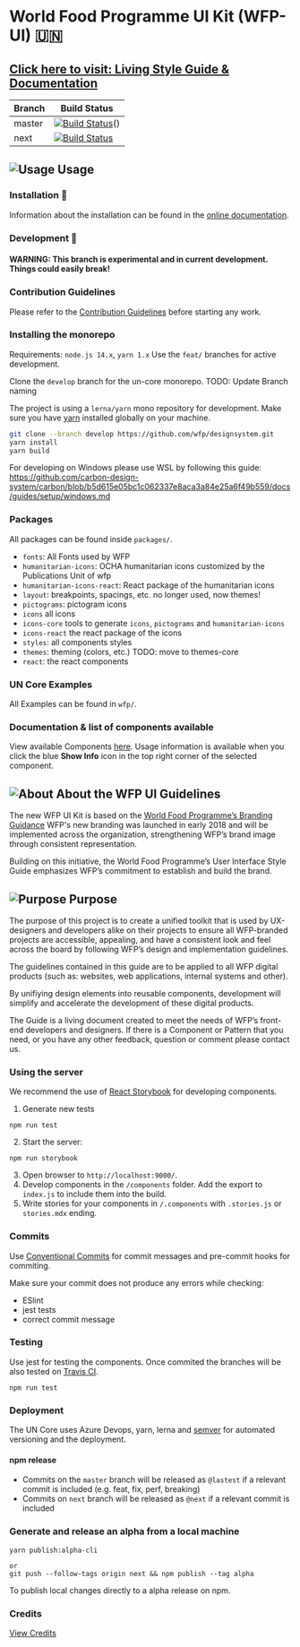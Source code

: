 # World Food Programme UI Kit (WFP-UI) 🇺🇳

## **[Click here to visit: Living Style Guide & Documentation](https://wfp.org/UIGuide)**

| Branch | Build Status                                                                                                                                                                                                                                                       |
| ------ | ------------------------------------------------------------------------------------------------------------------------------------------------------------------------------------------------------------------------------------------------------------------ |
| master | [![Build Status](https://dev.azure.com/worldfoodprogramme/ui/_apis/build/status/wfp.ui?repoName=wfp%2Fdesignsystem&branchName=master)](https://dev.azure.com/worldfoodprogramme/ui/_build/latest?definitionId=242&repoName=wfp%2Fdesignsystem&branchName=master)() |
| next   | [![Build Status](https://dev.azure.com/worldfoodprogramme/ui/_apis/build/status/wfp.ui?repoName=wfp%2Fdesignsystem&branchName=next)](https://dev.azure.com/worldfoodprogramme/ui/_build/latest?definitionId=242&repoName=wfp%2Fdesignsystem&branchName=next)       |

## ![Usage](https://cdn.wfp.org/guides/ui/v1.2.0/assets/internal/toolkit.svg "Usage") Usage

### Installation 💾

Information about the installation can be found in the [online documentation](https://www.designsystem.wfp.org/documentation/developing/installation).

### Development 🚧

#### WARNING: This branch is experimental and in current development. Things could easily break!

### Contribution Guidelines

Please refer to the [Contribution Guidelines](./.github/CONTRIBUTING.md) before starting any work.

### Installing the monorepo

Requirements: `node.js 14.x`, `yarn 1.x`
Use the `feat/` branches for active development.

Clone the `develop` branch for the un-core monorepo. TODO: Update Branch naming

The project is using a `lerna/yarn` mono repository for development. Make sure you have [yarn](https://yarnpkg.com/) installed globally on your machine.

```bash
git clone --branch develop https://github.com/wfp/designsystem.git
yarn install
yarn build
```

For developing on Windows please use WSL by following this guide: https://github.com/carbon-design-system/carbon/blob/b5d615e05bc1c062337e8aca3a84e25a6f49b559/docs/guides/setup/windows.md

### Packages

All packages can be found inside `packages/`.

- `fonts`: All Fonts used by WFP
- `humanitarian-icons`: OCHA humanitarian icons customized by the Publications Unit of wfp
- `humanitarian-icons-react`: React package of the humanitarian icons
- `layout`: breakpoints, spacings, etc. no longer used, now themes!
- `pictograms`: pictogram icons
- `icons` all icons
- `icons-core` tools to generate `icons`, `pictograms` and `humanitarian-icons`
- `icons-react` the react package of the icons
- `styles`: all components styles
- `themes`: theming (colors, etc.) TODO: move to themes-core
- `react`: the react components

### UN Core Examples

All Examples can be found in `wfp/`.

### Documentation & list of components available

View available Components [here](https://wfp.org/UIGuide). Usage information is available when you click the blue **Show Info** icon in the top right corner of the selected component.

## ![About](https://cdn.wfp.org/guides/ui/v1.2.0/assets/internal/branding.svg "About") About the WFP UI Guidelines

The new WFP UI Kit is based on the [World Food Programme’s Branding Guidance](http://brand.manuals.wfp.org/) WFP's new branding was launched in early 2018 and will be implemented across the organization, strengthening WFP’s brand image through consistent representation.

Building on this initiative, the World Food Programme’s User Interface Style Guide emphasizes WFP’s commitment to establish and build the brand.

## ![Purpose](https://cdn.wfp.org/guides/ui/v1.2.0/assets/internal/usability.svg "Purpose") Purpose

The purpose of this project is to create a unified toolkit that is used by UX-designers and developers alike on their projects to ensure all WFP-branded projects are accessible, appealing, and have a consistent look and feel across the board by following WFP’s design and implementation guidelines.

The guidelines contained in this guide are to be applied to all WFP digital products (such as: websites, web applications, internal systems and other).

By unifiying design elements into reusable components, development will simplify and accelerate the development of these digital products.

The Guide is a living document created to meet the needs of WFP’s front-end developers and designers. If there is a Component or Pattern that you need, or you have any other feedback, question or comment please contact us.

### Using the server

We recommend the use of [React Storybook](https://github.com/storybooks/react-storybook) for developing components.

1. Generate new tests

```
npm run test
```

2. Start the server:

```
npm run storybook
```

3. Open browser to `http://localhost:9000/`.
4. Develop components in the `/components` folder. Add the export to `index.js` to include them into the build.
5. Write stories for your components in `/.components` with `.stories.js` or `stories.mdx` ending.

### Commits

Use [Conventional Commits](https://www.conventionalcommits.org) for commit messages and pre-commit hooks for commiting.

Make sure your commit does not produce any errors while checking:

- ESlint
- jest tests
- correct commit message

### Testing

Use jest for testing the components. Once commited the branches will be also tested on [Travis CI](https://travis-ci.org/wfp/ui).

```
npm run test
```

### Deployment

The UN Core uses Azure Devops, yarn, lerna and [semver](https://github.com/lerna/lerna/tree/main/commands/version) for automated versioning and the deployment.

#### npm release

- Commits on the `master` branch will be released as `@lastest` if a relevant commit is included (e.g. feat, fix, perf, breaking)
- Commits on `next` branch will be released as `@next` if a relevant commit is included

### Generate and release an alpha from a local machine

```
yarn publish:alpha-cli

or
git push --follow-tags origin next && npm publish --tag alpha
```

To publish local changes directly to a alpha release on npm.

### Credits

[View Credits](https://www.designsystem.wfp.org/support/credits)
